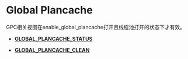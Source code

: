 # Global Plancache

GPC相关视图在enable\_global\_plancache打开且线程池打开的状态下才有效。

-   **[GLOBAL\_PLANCACHE\_STATUS](GLOBAL_PLANCACHE_STATUS.md)**

-   **[GLOBAL\_PLANCACHE\_CLEAN](GLOBAL_PLANCACHE_CLEAN.md)**
